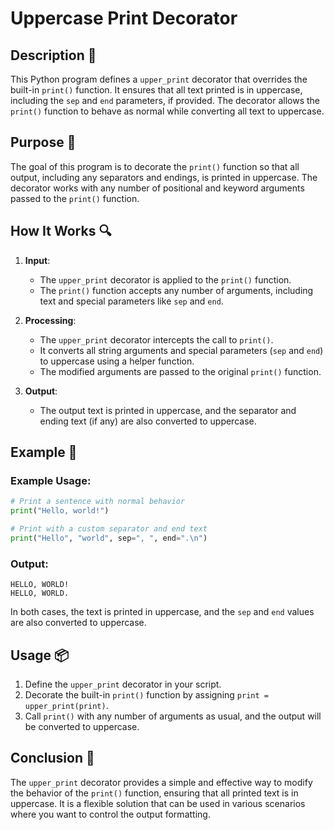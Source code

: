 # Uppercase Print Decorator

## Description 📝

This Python program defines a `upper_print` decorator that overrides the built-in `print()` function.
It ensures that all text printed is in uppercase, including the `sep` and `end` parameters, if provided.
The decorator allows the `print()` function to behave as normal while converting all text to uppercase.

## Purpose 🎯

The goal of this program is to decorate the `print()` function so that all output, including any separators and endings, is printed in uppercase.
The decorator works with any number of positional and keyword arguments passed to the `print()` function.

## How It Works 🔍

1. **Input**:

    - The `upper_print` decorator is applied to the `print()` function.
    - The `print()` function accepts any number of arguments, including text and special parameters like `sep` and `end`.

2. **Processing**:

    - The `upper_print` decorator intercepts the call to `print()`.
    - It converts all string arguments and special parameters (`sep` and `end`) to uppercase using a helper function.
    - The modified arguments are passed to the original `print()` function.

3. **Output**:
    - The output text is printed in uppercase, and the separator and ending text (if any) are also converted to uppercase.

## Example 📜

### Example Usage:

```python
# Print a sentence with normal behavior
print("Hello, world!")

# Print with a custom separator and end text
print("Hello", "world", sep=", ", end=".\n")
```

### Output:

```
HELLO, WORLD!
HELLO, WORLD.
```

In both cases, the text is printed in uppercase, and the `sep` and `end` values are also converted to uppercase.

## Usage 📦

1. Define the `upper_print` decorator in your script.
2. Decorate the built-in `print()` function by assigning `print = upper_print(print)`.
3. Call `print()` with any number of arguments as usual, and the output will be converted to uppercase.

## Conclusion 🚀

The `upper_print` decorator provides a simple and effective way to modify the behavior of the `print()` function, ensuring that all printed text is in uppercase.
It is a flexible solution that can be used in various scenarios where you want to control the output formatting.
